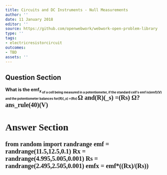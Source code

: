 ```yaml
---
title: Circuits and DC Instruments - Null Measurements
author: ''
date: 11 January 2018
editor: ''
source: https://github.com/openwebwork/webwork-open-problem-library
type: ''
tags:
- electricresistorcircuit
outcomes:
- TBD
assets: ''
---
```


## Question Section 

<b>
What is the emf<sub>x<sub> of a cell being measured in a potentiometer, if the standard cell's emf is(emf)(V) and the potentiometer balances for(R)(_x) =(Rx) <span style="font-family: 'Times'; font-size: 20px";>&Omega;<span> and(R)(_s) =(Rs) <span style="font-family: 'Times'; font-size: 20px";>&Omega;<span>?
ans_rule(40)(V)



## Answer Section

from random import randrange
emf = randrange(11.5,12.5,0.1)
Rx = randrange(4.995,5.005,0.001)
Rs = randrange(2.495,2.505,0.001)
emfx = emf*((Rx)/(Rs))